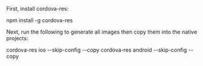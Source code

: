 First, install cordova-res:

npm install -g cordova-res

Next, run the following to generate all images then copy them into the native projects:


cordova-res ios --skip-config --copy
cordova-res android --skip-config --copy
